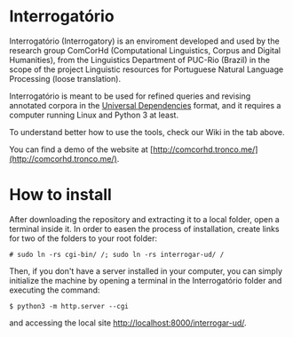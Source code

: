# Interrogatório

Interrogatório (Interrogatory) is an enviroment developed and used by the research group ComCorHd (Computational Linguistics, Corpus and Digital Humanities), from the Linguistics Department of PUC-Rio (Brazil) in the scope of the project Linguistic resources for Portuguese Natural Language Processing (loose translation).

Interrogatório is meant to be used for refined queries and revising annotated corpora in the [Universal Dependencies](http://universaldependencies.org) format, and it requires a computer running Linux and Python 3 at least.

To understand better how to use the tools, check our Wiki in the tab above.

You can find a demo of the website at [http://comcorhd.tronco.me/](http://comcorhd.tronco.me/).

# How to install

After downloading the repository and extracting it to a local folder, open a terminal inside it. In order to easen the process of installation, create links for two of the folders to your root folder:

	# sudo ln -rs cgi-bin/ /; sudo ln -rs interrogar-ud/ /

Then, if you don't have a server installed in your computer, you can simply initialize the machine by opening a terminal in the Interrogatório folder and executing the command:

	$ python3 -m http.server --cgi

and accessing the local site [http://localhost:8000/interrogar-ud/](http://localhost:8000/interrogar-ud/).